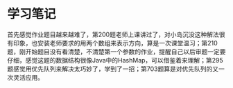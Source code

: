 # 学习笔记
首先感觉作业题目越来越难了，第200题老师上课讲过了，对小岛沉没这种解法很有印象，也安装老师要求的用两个数组来表示方向，算是一次课堂温习；第210题，刚开始题目没有看清楚，不清楚第一个参数的作业，提醒自己以后审题一定要仔细，感觉这题的数据结构很像Java中的HashMap，可以借鉴着来理解；第295题感觉用优先队列来解决太巧妙了，学到了一招；第703题算是对优先队列的又一次灵活应用。